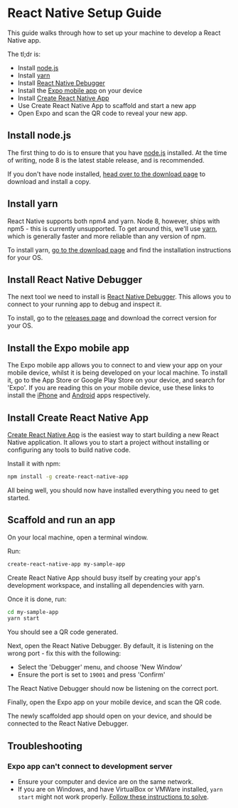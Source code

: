 # React Native Setup Guide

This guide walks through how to set up your machine to develop a React Native app.

The tl;dr is:

- Install [node.js](https://nodejs.org/en/)
- Install [yarn](https://yarnpkg.com/)
- Install [React Native Debugger](https://github.com/jhen0409/react-native-debugger)
- Install the [Expo mobile app](https://expo.io/) on your device
- Install [Create React Native App](https://github.com/react-community/create-react-native-app)
- Use Create React Native App to scaffold and start a new app
- Open Expo and scan the QR code to reveal your new app.

## Install node.js

The first thing to do is to ensure that you have [node.js](https://nodejs.org/en/) installed. At the time of writing, node 8 is the latest stable release, and is recommended.

If you don't have node installed, [head over to the download page](https://nodejs.org/en/download/) to download and install a copy.

## Install yarn

React Native supports both npm4 and yarn. Node 8, however, ships with npm5 - this is currently unsupported. To get around this, we'll use [yarn](https://yarnpkg.com/), which is generally faster and more reliable than any version of npm.

To install yarn, [go to the download page](https://yarnpkg.com/en/docs/install) and find the installation instructions for your OS.

## Install React Native Debugger

The next tool we need to install is [React Native Debugger](https://github.com/jhen0409/react-native-debugger). This allows you to connect to your running app to debug and inspect it.

To install, go to the [releases page](https://github.com/jhen0409/react-native-debugger/releases) and download the correct version for your OS.

## Install the Expo mobile app

The Expo mobile app allows you to connect to and view your app on your mobile device, whilst it is being developed on your local machine. To install it, go to the App Store or Google Play Store on your device, and search for 'Expo'. If you are reading this on your mobile device, use these links to install the [iPhone](https://itunes.apple.com/app/apple-store/id982107779?mt=8) and [Android](https://play.google.com/store/apps/details?id=host.exp.exponent) apps respectively.

## Install Create React Native App

[Create React Native App](https://github.com/react-community/create-react-native-app) is the easiest way to start building a new React Native application. It allows you to start a project without installing or configuring any tools to build native code.

Install it with npm:

``` bash
npm install -g create-react-native-app
```

All being well, you should now have installed everything you need to get started.

## Scaffold and run an app

On your local machine, open a terminal window.

Run:

``` bash
create-react-native-app my-sample-app
```

Create React Native App should busy itself by creating your app's development workspace, and installing all dependencies with yarn.

Once it is done, run:

``` bash
cd my-sample-app
yarn start
```

You should see a QR code generated.

Next, open the React Native Debugger. By default, it is listening on the wrong port - fix this with the following:

- Select the 'Debugger' menu, and choose 'New Window'
- Ensure the port is set to `19001` and press 'Confirm'

The React Native Debugger should now be listening on the correct port.

Finally, open the Expo app on your mobile device, and scan the QR code.

The newly scaffolded app should open on your device, and should be connected to the React Native Debugger.

## Troubleshooting

### Expo app can't connect to development server

- Ensure your computer and device are on the same network.
- If you are on Windows, and have VirtualBox or VMWare installed, `yarn start` might not work properly. [Follow these instructions to solve](https://github.com/react-community/create-react-native-app/issues/60#issuecomment-317104728).
